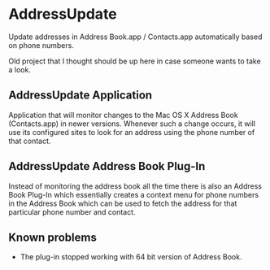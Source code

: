 # AddressUpdate

Update addresses in Address Book.app / Contacts.app automatically based on phone numbers.

Old project that I thought should be up here in case someone wants to take a look.

## AddressUpdate Application
Application that will monitor changes to the Mac OS X Address Book (Contacts.app) in newer versions. Whenever such a change occurs, it will use its configured sites to look for an address using the phone number of that contact.

## AddressUpdate Address Book Plug-In
Instead of monitoring the address book all the time there is also an Address Book Plug-In which essentially creates a context menu for phone numbers in the Address Book which can be used to fetch the address for that particular phone number and contact.

## Known problems
* The plug-in stopped working with 64 bit version of Address Book.
